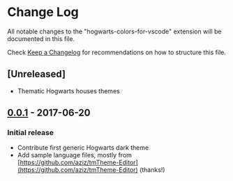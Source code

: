 # Change Log

All notable changes to the "hogwarts-colors-for-vscode" extension will be documented in this file.

Check [Keep a Changelog](http://keepachangelog.com/) for recommendations on how to structure this file.

## [Unreleased]

- Thematic Hogwarts houses themes

## [0.0.1] - 2017-06-20

### Initial release

- Contribute first generic Hogwarts dark theme
- Add sample language files, mostly from [https://github.com/aziz/tmTheme-Editor](https://github.com/aziz/tmTheme-Editor) (thanks!)
  
[0.0.1]: https://github.com/xxxxx